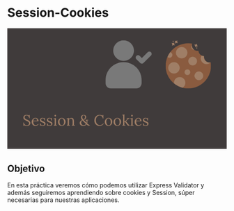 # Session-Cookies

![portada](public/img/cover.png)

## Objetivo
En esta práctica veremos cómo podemos utilizar Express Validator y además
seguiremos aprendiendo sobre cookies y Session, súper necesarias para nuestras
aplicaciones.
